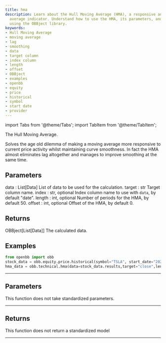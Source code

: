 ```yaml
---
title: hma
description: Learn about the Hull Moving Average (HMA), a responsive and smooth moving
  average indicator. Understand how to use the HMA, its parameters, and see examples
  using the OBBject library.
keywords:
- Hull Moving Average
- moving average
- lag
- smoothing
- data
- target column
- index column
- length
- offset
- OBBject
- examples
- openbb
- equity
- price
- historical
- symbol
- start date
- provider
---
```



<!-- markdownlint-disable MD012 MD031 MD033 -->

import Tabs from '@theme/Tabs';
import TabItem from '@theme/TabItem';

The Hull Moving Average.

Solves the age old dilemma of making a moving average more responsive to current
price activity whilst maintaining curve smoothness.
In fact the HMA almost eliminates lag altogether and manages to improve smoothing
at the same time.

Parameters
----------
data : List[Data]
List of data to be used for the calculation.
target : str
Target column name.
index : str, optional
Index column name to use with `data`, by default "date".
length : int, optional
Number of periods for the HMA, by default 50.
offset : int, optional
Offset of the HMA, by default 0.

Returns
-------
OBBject[List[Data]]
The calculated data.

Examples
--------
```python
from openbb import obb
stock_data = obb.equity.price.historical(symbol="TSLA", start_date="2023-01-01", provider="fmp")
hma_data = obb.technical.hma(data=stock_data.results,target="close",length=50,offset=0)
```


---

## Parameters

This function does not take standardized parameters.

---

## Returns

This function does not return a standardized model

---

